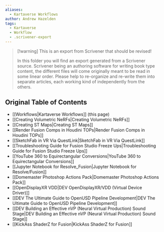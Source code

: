 ```yaml
---
aliases:
  - Kartaverse Workflows
author: Andrew Hazelden
tags:
  - Kartaverse
  - Workflow
  - .scrivener-export
---
```


> [!warning] This is an export from Scrivener that should be revised!
>
> In this folder you will find an export generated from a Scrivener source. Scrivener being an authoring software for writing book type content, the different files will come originally meant to be read in some linear order. Please help to re-organize and re-write them into separate articles, each working kind of independently from the others.

## Original Table of Contents

- [[Workflows|Kartaverse Workflows]] (this page)
- [[Creating Volumetric NeRFs|Creating Volumetric NeRFs]]
- [[Creating ST Maps|Creating ST Maps]]
- [[Render Fusion Comps in Houdini TOPs|Render Fusion Comps in Houdini TOPs]]
- [[SketchFab in VR Via QuestLink|SketchFab in VR Via QuestLink]]
- [[Troubleshooting Guide for Fusion Studio Freeze Ups|Troubleshooting Guide for Fusion Studio Freeze Ups]]
- [[YouTube 360 to Equirectangular Conversions|YouTube 360 to Equirectangular Conversions]]
- [[Jupyter Notebook for Resolve_Fusion|Jupyter Notebook for Resolve/Fusion]]
- [[Domemaster Photoshop Actions Pack|Domemaster Photoshop Actions Pack]]
- [[OpenDisplayXR VDD|DEV OpenDisplayXR/VDD (Virtual Device Driver)]]
- [[DEV The Ultimate Guide to OpenUSD Pipeline Development|DEV The Ultimate Guide to OpenUSD Pipeline Development]]
- [[DEV Building an Effective nVP (Neural Virtual Production) Sound Stage|DEV Building an Effective nVP (Neural Virtual Production) Sound Stage]]
- [[KickAss ShaderZ for Fusion|KickAss ShaderZ for Fusion]]
